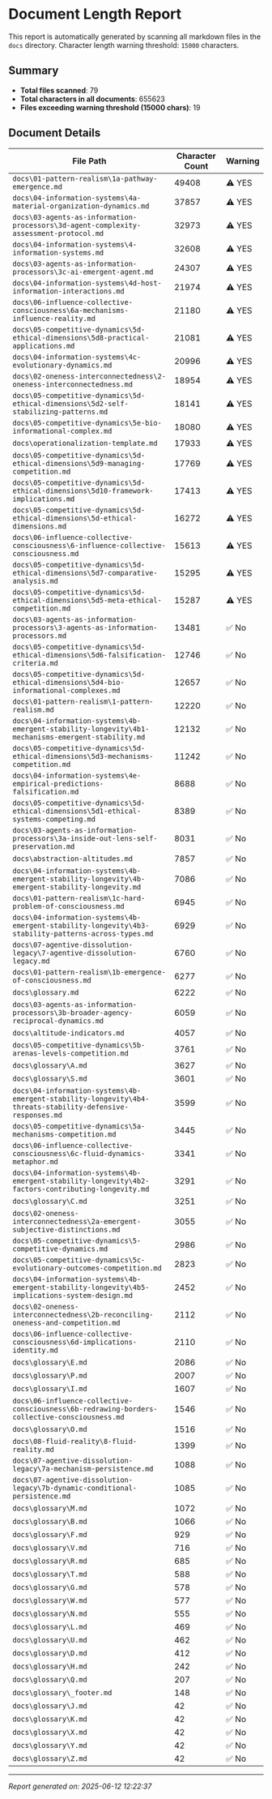 # Document Length Report

This report is automatically generated by scanning all markdown files in the `docs` directory.
Character length warning threshold: `15000` characters.

## Summary

- **Total files scanned**: 79
- **Total characters in all documents**: 655623
- **Files exceeding warning threshold (15000 chars)**: 19

## Document Details

| File Path | Character Count | Warning |
|---|---|---|
| `docs\01-pattern-realism\1a-pathway-emergence.md` | 49408 | ⚠️ YES |
| `docs\04-information-systems\4a-material-organization-dynamics.md` | 37857 | ⚠️ YES |
| `docs\03-agents-as-information-processors\3d-agent-complexity-assessment-protocol.md` | 32973 | ⚠️ YES |
| `docs\04-information-systems\4-information-systems.md` | 32608 | ⚠️ YES |
| `docs\03-agents-as-information-processors\3c-ai-emergent-agent.md` | 24307 | ⚠️ YES |
| `docs\04-information-systems\4d-host-information-interactions.md` | 21974 | ⚠️ YES |
| `docs\06-influence-collective-consciousness\6a-mechanisms-influence-reality.md` | 21180 | ⚠️ YES |
| `docs\05-competitive-dynamics\5d-ethical-dimensions\5d8-practical-applications.md` | 21081 | ⚠️ YES |
| `docs\04-information-systems\4c-evolutionary-dynamics.md` | 20996 | ⚠️ YES |
| `docs\02-oneness-interconnectedness\2-oneness-interconnectedness.md` | 18954 | ⚠️ YES |
| `docs\05-competitive-dynamics\5d-ethical-dimensions\5d2-self-stabilizing-patterns.md` | 18141 | ⚠️ YES |
| `docs\05-competitive-dynamics\5e-bio-informational-complex.md` | 18080 | ⚠️ YES |
| `docs\operationalization-template.md` | 17933 | ⚠️ YES |
| `docs\05-competitive-dynamics\5d-ethical-dimensions\5d9-managing-competition.md` | 17769 | ⚠️ YES |
| `docs\05-competitive-dynamics\5d-ethical-dimensions\5d10-framework-implications.md` | 17413 | ⚠️ YES |
| `docs\05-competitive-dynamics\5d-ethical-dimensions\5d-ethical-dimensions.md` | 16272 | ⚠️ YES |
| `docs\06-influence-collective-consciousness\6-influence-collective-consciousness.md` | 15613 | ⚠️ YES |
| `docs\05-competitive-dynamics\5d-ethical-dimensions\5d7-comparative-analysis.md` | 15295 | ⚠️ YES |
| `docs\05-competitive-dynamics\5d-ethical-dimensions\5d5-meta-ethical-competition.md` | 15287 | ⚠️ YES |
| `docs\03-agents-as-information-processors\3-agents-as-information-processors.md` | 13481 | ✅ No |
| `docs\05-competitive-dynamics\5d-ethical-dimensions\5d6-falsification-criteria.md` | 12746 | ✅ No |
| `docs\05-competitive-dynamics\5d-ethical-dimensions\5d4-bio-informational-complexes.md` | 12657 | ✅ No |
| `docs\01-pattern-realism\1-pattern-realism.md` | 12220 | ✅ No |
| `docs\04-information-systems\4b-emergent-stability-longevity\4b1-mechanisms-emergent-stability.md` | 12132 | ✅ No |
| `docs\05-competitive-dynamics\5d-ethical-dimensions\5d3-mechanisms-competition.md` | 11242 | ✅ No |
| `docs\04-information-systems\4e-empirical-predictions-falsification.md` | 8688 | ✅ No |
| `docs\05-competitive-dynamics\5d-ethical-dimensions\5d1-ethical-systems-competing.md` | 8389 | ✅ No |
| `docs\03-agents-as-information-processors\3a-inside-out-lens-self-preservation.md` | 8031 | ✅ No |
| `docs\abstraction-altitudes.md` | 7857 | ✅ No |
| `docs\04-information-systems\4b-emergent-stability-longevity\4b-emergent-stability-longevity.md` | 7086 | ✅ No |
| `docs\01-pattern-realism\1c-hard-problem-of-consciousness.md` | 6945 | ✅ No |
| `docs\04-information-systems\4b-emergent-stability-longevity\4b3-stability-patterns-across-types.md` | 6929 | ✅ No |
| `docs\07-agentive-dissolution-legacy\7-agentive-dissolution-legacy.md` | 6760 | ✅ No |
| `docs\01-pattern-realism\1b-emergence-of-consciousness.md` | 6277 | ✅ No |
| `docs\glossary.md` | 6222 | ✅ No |
| `docs\03-agents-as-information-processors\3b-broader-agency-reciprocal-dynamics.md` | 6059 | ✅ No |
| `docs\altitude-indicators.md` | 4057 | ✅ No |
| `docs\05-competitive-dynamics\5b-arenas-levels-competition.md` | 3761 | ✅ No |
| `docs\glossary\A.md` | 3627 | ✅ No |
| `docs\glossary\S.md` | 3601 | ✅ No |
| `docs\04-information-systems\4b-emergent-stability-longevity\4b4-threats-stability-defensive-responses.md` | 3599 | ✅ No |
| `docs\05-competitive-dynamics\5a-mechanisms-competition.md` | 3445 | ✅ No |
| `docs\06-influence-collective-consciousness\6c-fluid-dynamics-metaphor.md` | 3341 | ✅ No |
| `docs\04-information-systems\4b-emergent-stability-longevity\4b2-factors-contributing-longevity.md` | 3291 | ✅ No |
| `docs\glossary\C.md` | 3251 | ✅ No |
| `docs\02-oneness-interconnectedness\2a-emergent-subjective-distinctions.md` | 3055 | ✅ No |
| `docs\05-competitive-dynamics\5-competitive-dynamics.md` | 2986 | ✅ No |
| `docs\05-competitive-dynamics\5c-evolutionary-outcomes-competition.md` | 2823 | ✅ No |
| `docs\04-information-systems\4b-emergent-stability-longevity\4b5-implications-system-design.md` | 2452 | ✅ No |
| `docs\02-oneness-interconnectedness\2b-reconciling-oneness-and-competition.md` | 2112 | ✅ No |
| `docs\06-influence-collective-consciousness\6d-implications-identity.md` | 2110 | ✅ No |
| `docs\glossary\E.md` | 2086 | ✅ No |
| `docs\glossary\P.md` | 2007 | ✅ No |
| `docs\glossary\I.md` | 1607 | ✅ No |
| `docs\06-influence-collective-consciousness\6b-redrawing-borders-collective-consciousness.md` | 1546 | ✅ No |
| `docs\glossary\O.md` | 1516 | ✅ No |
| `docs\08-fluid-reality\8-fluid-reality.md` | 1399 | ✅ No |
| `docs\07-agentive-dissolution-legacy\7a-mechanism-persistence.md` | 1088 | ✅ No |
| `docs\07-agentive-dissolution-legacy\7b-dynamic-conditional-persistence.md` | 1085 | ✅ No |
| `docs\glossary\M.md` | 1072 | ✅ No |
| `docs\glossary\B.md` | 1066 | ✅ No |
| `docs\glossary\F.md` | 929 | ✅ No |
| `docs\glossary\V.md` | 716 | ✅ No |
| `docs\glossary\R.md` | 685 | ✅ No |
| `docs\glossary\T.md` | 588 | ✅ No |
| `docs\glossary\G.md` | 578 | ✅ No |
| `docs\glossary\W.md` | 577 | ✅ No |
| `docs\glossary\N.md` | 555 | ✅ No |
| `docs\glossary\L.md` | 469 | ✅ No |
| `docs\glossary\U.md` | 462 | ✅ No |
| `docs\glossary\D.md` | 412 | ✅ No |
| `docs\glossary\H.md` | 242 | ✅ No |
| `docs\glossary\Q.md` | 207 | ✅ No |
| `docs\glossary\_footer.md` | 148 | ✅ No |
| `docs\glossary\J.md` | 42 | ✅ No |
| `docs\glossary\K.md` | 42 | ✅ No |
| `docs\glossary\X.md` | 42 | ✅ No |
| `docs\glossary\Y.md` | 42 | ✅ No |
| `docs\glossary\Z.md` | 42 | ✅ No |

---

*Report generated on: 2025-06-12 12:22:37*
